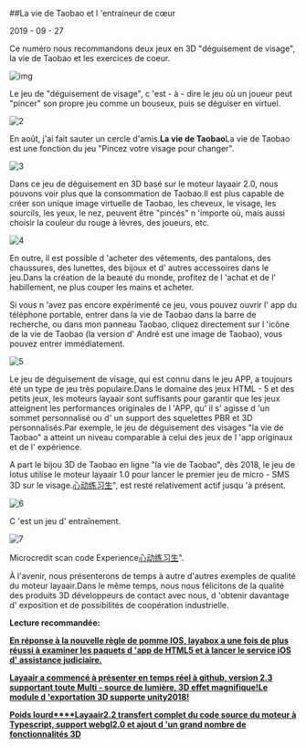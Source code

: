 ##La vie de Taobao et l 'entraineur de cœur

2019 - 09 - 27



Ce numéro nous recommandons deux jeux en 3D "déguisement de visage", la vie de Taobao et les exercices de coeur.



![img](img/1.png)

Le jeu de "déguisement de visage", c 'est - à - dire le jeu où un joueur peut "pincer" son propre jeu comme un bouseux, puis se déguiser en virtuel.



![2](img/2.jpg)



En août, j'ai fait sauter un cercle d'amis.**La vie de Taobao**La vie de Taobao est une fonction du jeu "Pincez votre visage pour changer".



![3](img/3.png)



Dans ce jeu de déguisement en 3D basé sur le moteur layaair 2.0, nous pouvons voir plus que la consommation de Taobao.Il est plus capable de créer son unique image virtuelle de Taobao, les cheveux, le visage, les sourcils, les yeux, le nez, peuvent être "pincés" n 'importe où, mais aussi choisir la couleur du rouge à lèvres, des joueurs, etc.



![4](img/4.png)



En outre, il est possible d 'acheter des vêtements, des pantalons, des chaussures, des lunettes, des bijoux et d' autres accessoires dans le jeu.Dans la création de la beauté du monde, profitez de l 'achat et de l' habillement, ne plus couper les mains et acheter.



Si vous n 'avez pas encore expérimenté ce jeu, vous pouvez ouvrir l' app du téléphone portable, entrer dans la vie de Taobao dans la barre de recherche, ou dans mon panneau Taobao, cliquez directement sur l 'icône de la vie de Taobao (la version d' André est une image de Taobao), vous pouvez entrer immédiatement.



![5](img/5.png)



Le jeu de déguisement de visage, qui est connu dans le jeu APP, a toujours été un type de jeu très populaire.Dans le domaine des jeux HTML - 5 et des petits jeux, les moteurs layaair sont suffisants pour garantir que les jeux atteignent les performances originales de l 'APP, qu' il s' agisse d 'un sommet personnalisé ou d' un support des squelettes PBR et 3D personnalisés.Par exemple, le jeu de déguisement des visages "la vie de Taobao" a atteint un niveau comparable à celui des jeux de l 'app originaux et de l' expérience.



A part le bijou 3D de Taobao en ligne "la vie de Taobao", dès 2018, le jeu de lotus utilise le moteur layaair 1.0 pour lancer le premier jeu de micro - SMS 3D sur le visage.[心动练习生](https://mp.weixin.qq.com/s?__biz=MzAxMjI4NjA1OA==&mid=2650584802&idx=1&sn=05536d73f1fa21fc0b2700e67d125836&chksm=83bc37e7b4cbbef117d036d56c1864564d58d6a11dc38a2027d9e58c7a5bf6195bf63e934475&token=567138876&lang=zh_CN)", est resté relativement actif jusqu 'à présent.



![6](img/6.png)

C 'est un jeu d' entraînement.

![7](img/7.png)

Microcredit scan code Experience[心动练习生](https://mp.weixin.qq.com/s?__biz=MzAxMjI4NjA1OA==&mid=2650584802&idx=1&sn=05536d73f1fa21fc0b2700e67d125836&chksm=83bc37e7b4cbbef117d036d56c1864564d58d6a11dc38a2027d9e58c7a5bf6195bf63e934475&token=567138876&lang=zh_CN)".

À l'avenir, nous présenterons de temps à autre d'autres exemples de qualité du moteur layaair.Dans le même temps, nous nous félicitons de la qualité des produits 3D développeurs de contact avec nous, d 'obtenir davantage d' exposition et de possibilités de coopération industrielle.




  **Lecture recommandée:**

[**En réponse à la nouvelle règle de pomme IOS, layabox a une fois de plus réussi à examiner les paquets d 'app de HTML5 et à lancer le service iOS d' assistance judiciaire.**](http://mp.weixin.qq.com/s?__biz=MzAxMjI4NjA1OA==&mid=2650584788&idx=1&sn=4e199fbd4f412ac6c0e8e2ee671e2970&chksm=83bc37d1b4cbbec751b6b886ca59f4fe955f1522729c20b759dbad8f7b839cc54d49b129786e&scene=21%3Ch1%3Ewechat_redirect)

[**Layaair a commencé à présenter en temps réel à github, version 2.3 supportant toute Multi - source de lumière, 3D effet magnifique!Le module d 'exportation 3D supporte unity2018!**](http://mp.weixin.qq.com/s?__biz=MzAxMjI4NjA1OA==&mid=2650584789&idx=1&sn=a90819e9fff70565c2c86053bbf13855&chksm=83bc37d0b4cbbec6b24ba8a84165e565a2633e58342b520ed24c5f6c9c26a7b6ccfd5800ec2b&scene=21%3Ch1%3Ewechat_redirect)

[**Poids lourd****Layaair2.2 transfert complet du code source du moteur à Typescript, support webgl2.0 et ajout d 'un grand nombre de fonctionnalités 3D**](http://mp.weixin.qq.com/s?__biz=MzAxMjI4NjA1OA==&mid=2650584703&idx=1&sn=57f46519d954afc8305a320aec4840fe&chksm=83bc377ab4cbbe6c3ad13626b961364d62a2a173aca2715a20b6551de35b3bb2217febd2ec9f&scene=21%3Ch1%3Ewechat_redirect)

